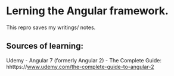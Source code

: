 # Lerning the Angular framework. 
This repro saves my writings/ notes.

## Sources of learning:
Udemy - Angular 7 (formerly Angular 2) - The Complete Guide: hhttps://www.udemy.com/the-complete-guide-to-angular-2
